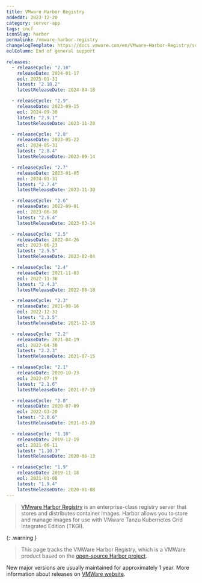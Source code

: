 ```yaml
---
title: VMware Harbor Registry
addedAt: 2023-12-20
category: server-app
tags: cncf
iconSlug: harbor
permalink: /vmware-harbor-registry
changelogTemplate: https://docs.vmware.com/en/VMware-Harbor-Registry/services/vmware-harbor-registry/GUID-release-notes.html#v__LATEST__
eolColumn: End of general support

releases:
  - releaseCycle: "2.10"
    releaseDate: 2024-01-17
    eol: 2025-01-31
    latest: "2.10.2"
    latestReleaseDate: 2024-04-18

  - releaseCycle: "2.9"
    releaseDate: 2023-09-15
    eol: 2024-09-30
    latest: "2.9.1"
    latestReleaseDate: 2023-11-28

  - releaseCycle: "2.8"
    releaseDate: 2023-05-22
    eol: 2024-05-31
    latest: "2.8.4"
    latestReleaseDate: 2023-09-14

  - releaseCycle: "2.7"
    releaseDate: 2023-01-05
    eol: 2024-01-31
    latest: "2.7.4"
    latestReleaseDate: 2023-11-30

  - releaseCycle: "2.6"
    releaseDate: 2022-09-01
    eol: 2023-06-30
    latest: "2.6.4"
    latestReleaseDate: 2023-03-14

  - releaseCycle: "2.5"
    releaseDate: 2022-04-26
    eol: 2023-06-23
    latest: "2.5.5"
    latestReleaseDate: 2023-02-04

  - releaseCycle: "2.4"
    releaseDate: 2021-11-03
    eol: 2022-11-30
    latest: "2.4.3"
    latestReleaseDate: 2022-08-18

  - releaseCycle: "2.3"
    releaseDate: 2021-08-16
    eol: 2022-12-31
    latest: "2.3.5"
    latestReleaseDate: 2021-12-18

  - releaseCycle: "2.2"
    releaseDate: 2021-04-19
    eol: 2022-04-30
    latest: "2.2.3"
    latestReleaseDate: 2021-07-15

  - releaseCycle: "2.1"
    releaseDate: 2020-10-23
    eol: 2022-07-19
    latest: "2.1.6"
    latestReleaseDate: 2021-07-19

  - releaseCycle: "2.0"
    releaseDate: 2020-07-09
    eol: 2022-03-20
    latest: "2.0.6"
    latestReleaseDate: 2021-03-20

  - releaseCycle: "1.10"
    releaseDate: 2019-12-19
    eol: 2021-06-11
    latest: "1.10.3"
    latestReleaseDate: 2020-06-13

  - releaseCycle: "1.9"
    releaseDate: 2019-11-18
    eol: 2021-01-08
    latest: "1.9.4"
    latestReleaseDate: 2020-01-08
---
```


> [VMware Harbor Registry](https://docs.vmware.com/en/VMware-Harbor-Registry/services/vmware-harbor-registry/GUID-index.html)
> is an enterprise-class registry server that stores and distributes container images. Harbor
> allows you to store and manage images for use with VMware Tanzu Kubernetes Grid Integrated
> Edition (TKGI).

{: .warning }

> This page tracks the VMWare Harbor Registry, which is a VMWare product based on the [open-source Harbor project](/harbor).

New major versions are usually maintained for approximately 1 year.
More information about releases on [VMWare website](https://network.pivotal.io/products/harbor-container-registry/releases).

